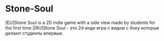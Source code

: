 # Stone-Soul
[EU]Stone Soul is a 2D indie game with a side view made by students for the first time.|[RU]Stone Soul - это 2d инди игра с видом с боку которые делают студенты впервые.
